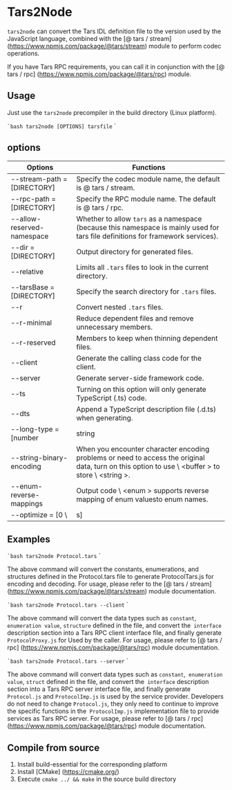 # Tars2Node

`tars2node` can convert the Tars IDL definition file to the version used by the JavaScript language, combined with the [@ tars / stream] (https://www.npmjs.com/package/@tars/stream) module to perform codec operations.

If you have Tars RPC requirements, you can call it in conjunction with the [@ tars / rpc] (https://www.npmjs.com/package/@tars/rpc) module.

## Usage

Just use the `tars2node` precompiler in the build directory (Linux platform).

`` `bash
tars2node [OPTIONS] tarsfile
`` `

## options

Options | Functions |
| ------------- | ------------- |
| --stream-path = [DIRECTORY] | Specify the codec module name, the default is @ tars / stream. |
| --rpc-path = [DIRECTORY] | Specify the RPC module name. The default is @ tars / rpc. |
| --allow-reserved-namespace | Whether to allow `tars` as a namespace (because this namespace is mainly used for tars file definitions for framework services). |
| --dir = [DIRECTORY] | Output directory for generated files. |
| --relative | Limits all `.tars` files to look in the current directory. |
| --tarsBase = [DIRECTORY] | Specify the search directory for `.tars` files. |
| --r | Convert nested `.tars` files. |
| --r-minimal | Reduce dependent files and remove unnecessary members. |
| --r-reserved | Members to keep when thinning dependent files. |
| --client | Generate the calling class code for the client. |
| --server | Generate server-side framework code. |
| --ts | Turning on this option will only generate TypeScript (.ts) code. |
| --dts | Append a TypeScript description file (.d.ts) when generating. |
| --long-type = [number | string | bigint] | Optionally use \ <Number \ | String \ | BigInt \> to express the \ <long \> type, with a default value of \ <Number \>. |
| --string-binary-encoding | When you encounter character encoding problems or need to access the original data, turn on this option to use \ <buffer \> to store \ <string \>. |
| --enum-reverse-mappings | Output code \ <enum \> supports reverse mapping of enum values ​​to enum names. |
| --optimize = [0 \ | s] | Optimize the output code size. The default is 0 (that is, not optimized). |

## Examples

`` `bash
tars2node Protocol.tars
`` `

The above command will convert the constants, enumerations, and structures defined in the Protocol.tars file to generate ProtocolTars.js for encoding and decoding.
For usage, please refer to the [@ tars / stream] (https://www.npmjs.com/package/@tars/stream) module documentation.

`` `bash
tars2node Protocol.tars --client
`` `

The above command will convert the data types such as `constant`,` enumeration value`, `structure` defined in the file, and convert the` interface` description section into a Tars RPC client interface file, and finally generate `ProtocolProxy.js` for Used by the caller.
For usage, please refer to [@ tars / rpc] (https://www.npmjs.com/package/@tars/rpc) module documentation.

`` `bash
tars2node Protocol.tars --server
`` `

The above command will convert data types such as `constant`,` enumeration value`, `struct` defined in the file, and convert the` interface` description section into a Tars RPC server interface file, and finally generate `Protocol.js` and `ProtocolImp.js` is used by the service provider.
Developers do not need to change `Protocol.js`, they only need to continue to improve the specific functions in the` ProtocolImp.js` implementation file to provide services as Tars RPC server.
For usage, please refer to [@ tars / rpc] (https://www.npmjs.com/package/@tars/rpc) module documentation.

## Compile from source

1. Install build-essential for the corresponding platform
2. Install [CMake] (https://cmake.org/)
3. Execute `cmake ../ && make` in the source build directory
